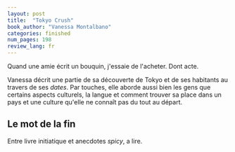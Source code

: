```yaml
---
layout: post
title:  "Tokyo Crush"
book_author: "Vanessa Montalbano"
categories: finished
num_pages: 198
review_lang: fr
---
```


Quand une amie écrit un bouquin, j'essaie de l'acheter. Dont acte.

Vanessa décrit une partie de sa découverte de Tokyo et de ses habitants au travers de ses *dates*. Par touches, elle aborde aussi bien les gens que certains aspects culturels, la langue et comment trouver sa place dans un pays et une culture qu'elle ne connaît pas du tout au départ.

## Le mot de la fin

Entre livre initiatique et anecdotes *spicy*, a lire.